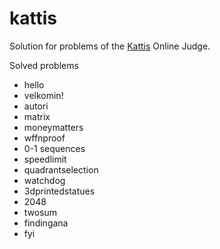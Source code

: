 # kattis
Solution for problems of the [Kattis](https://open.kattis.com/) Online Judge.

Solved problems
* hello
* velkomin!
* autori
* matrix
* moneymatters
* wffnproof
* 0-1 sequences
* speedlimit
* quadrantselection
* watchdog
* 3dprintedstatues
* 2048
* twosum
* findingana
* fyi
